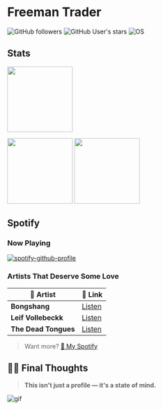 # Freeman Trader

![GitHub followers](https://img.shields.io/github/followers/Freeman-Trader?style=auto)
![GitHub User's stars](https://img.shields.io/github/stars/Freeman-Trader?style=auto)
![OS](https://img.shields.io/badge/OS-Linux-black?logo=linux&style=auto)


## Stats

<p align="left">
    <img src="https://github-profile-summary-cards.vercel.app/api/cards/profile-details?username=Freeman-Trader&theme=2077" height="150"/>
</p>
<p align="left">
    <img src="https://github-profile-summary-cards.vercel.app/api/cards/most-commit-language?username=Freeman-Trader&theme=2077" height="150"/>
    <img src="https://github-profile-summary-cards.vercel.app/api/cards/stats?username=Freeman-Trader&theme=2077" height="150"/>
</p>

## Spotify

### Now Playing

[![spotify-github-profile](https://spotify-github-profile.kittinanx.com/api/view?uid=12185750730&cover_image=true&theme=novatorem&show_offline=true&background_color=121212&interchange=false&bar_color=53b14f&bar_color_cover=false)](https://spotify-github-profile.kittinanx.com/api/view?uid=12185750730&redirect=true)

### Artists That Deserve Some Love

| 🎤 Artist           | 🔗 Link |
|---------------------|--------|
| **Bongshang**        | [Listen](https://open.spotify.com/artist/79lBbsi6vxKG31ziKDvjYj?si=HSRAO5b4QBqkT27D20xoxA) |
| **Leif Vollebeckk**  | [Listen](https://open.spotify.com/artist/3jzXlBF2157k4exx7idecs?si=q0Y6TE4nSXuVlo0OFvZ-3w) |
| **The Dead Tongues** | [Listen](https://open.spotify.com/artist/5nM5pj6cEIkzCkwBJZibHK?si=Xuk4Kk_US1Ot15XXG2RufA) |

> Want more? [📡 My Spotify](https://open.spotify.com/user/12185750730?si=83ce01002a6d4a06)

## 🧙‍♂️ Final Thoughts

> **This isn't just a profile — it's a state of mind.**

![gif](washington.gif)

<!-- Optional extras for later -->

<!--
![GitHub Stats](https://github-readme-stats.vercel.app/api?username=Freeman-Trader&show_icons=true&theme=tokyonight)
![GitHub Streak](https://github-readme-streak-stats.herokuapp.com/?user=Freeman-Trader&theme=tokyonight)
![GitHub Trophies](https://github-profile-trophy.vercel.app/?username=Freeman-Trader&theme=tokyonight&row=2&column=4)
-->
